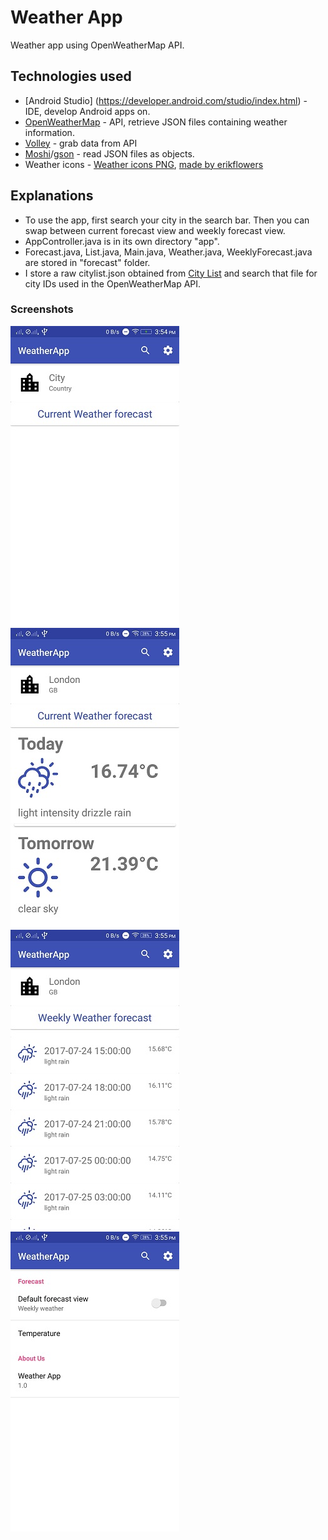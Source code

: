 # Weather App
Weather app using OpenWeatherMap API.
## Technologies used
* [Android Studio] (https://developer.android.com/studio/index.html) - IDE, develop Android apps on.
* [OpenWeatherMap](https://openweathermap.org/) - API, retrieve JSON files containing weather information.
* [Volley](https://github.com/google/volley) - grab data from API
* [Moshi](https://github.com/square/moshi)/[gson](https://github.com/google/gson) - read JSON files as objects.
* Weather icons -
[Weather icons PNG](http://fa2png.io/r/weather-icons/),
[made by erikflowers](http://erikflowers.github.io/weather-icons/)

## Explanations
* To use the app, first search your city in the search bar. Then you can swap between current forecast view and
weekly forecast view.
* AppController.java is in its own directory "app".
* Forecast.java, List.java, Main.java, Weather.java, WeeklyForecast.java are stored in "forecast" folder.
* I store a raw citylist.json obtained from [City List](http://bulk.openweathermap.org/sample/city.list.json.gz) and
search that file for city IDs used in the OpenWeatherMap API.

### Screenshots
![alt text](https://raw.githubusercontent.com/ConnorLee2/WeatherApp/master/Other/Screenshots/default.jpeg "default")
![alt text](https://raw.githubusercontent.com/ConnorLee2/WeatherApp/master/Other/Screenshots/current_forecast.jpeg "current forecast")
![alt text](https://raw.githubusercontent.com/ConnorLee2/WeatherApp/master/Other/Screenshots/weekly_forecast.jpeg "weekly forecast")
![alt text](https://raw.githubusercontent.com/ConnorLee2/WeatherApp/master/Other/Screenshots/settings.jpeg "settings")